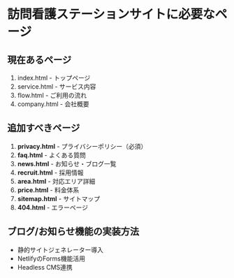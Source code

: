 # 訪問看護ステーションサイトに必要なページ

## 現在あるページ
1. index.html - トップページ
2. service.html - サービス内容
3. flow.html - ご利用の流れ
4. company.html - 会社概要

## 追加すべきページ
1. **privacy.html** - プライバシーポリシー（必須）
2. **faq.html** - よくある質問
3. **news.html** - お知らせ・ブログ一覧
4. **recruit.html** - 採用情報
5. **area.html** - 対応エリア詳細
6. **price.html** - 料金体系
7. **sitemap.html** - サイトマップ
8. **404.html** - エラーページ

## ブログ/お知らせ機能の実装方法
- 静的サイトジェネレーター導入
- NetlifyのForms機能活用
- Headless CMS連携